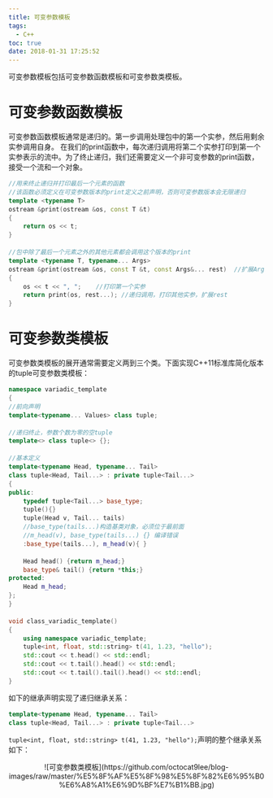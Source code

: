```yaml
---
title: 可变参数模板
tags:
  - C++
toc: true
date: 2018-01-31 17:25:52
---
```

可变参数模板包括可变参数函数模板和可变参数类模板。

# 可变参数函数模板
可变参数函数模板通常是递归的。第一步调用处理包中的第一个实参，然后用剩余实参调用自身。
在我们的print函数中，每次递归调用将第二个实参打印到第一个实参表示的流中。为了终止递归，我们还需要定义一个非可变参数的print函数，接受一个流和一个对象。
``` cpp
//用来终止递归并打印最后一个元素的函数
//该函数必须定义在可变参数版本的print定义之前声明，否则可变参数版本会无限递归
template <typename T>
ostream &print(ostream &os, const T &t)
{
    return os << t;
}

//包中除了最后一个元素之外的其他元素都会调用这个版本的print
template <typename T, typename... Args>
ostream &print(ostream &os, const T &t, const Args&... rest)  //扩展Args
{
    os << t << ", ";    //打印第一个实参
    return print(os, rest...); //递归调用，打印其他实参，扩展rest
}
```
<!--more-->
# 可变参数类模板
可变参数类模板的展开通常需要定义两到三个类。下面实现C++11标准库简化版本的tuple可变参数类模板：
``` cpp
namespace variadic_template
{
//前向声明
template<typename... Values> class tuple;

//递归终止，参数个数为零的空tuple
template<> class tuple<> {};

//基本定义
template<typename Head, typename... Tail>
class tuple<Head, Tail...> : private tuple<Tail...>
{
public:
    typedef tuple<Tail...> base_type;
    tuple(){}
    tuple(Head v, Tail... tails)
    //base_type(tails...)构造基类对象，必须位于最前面
    //m_head(v), base_type(tails...) {} 编译错误
    :base_type(tails...), m_head(v){ }

    Head head() {return m_head;}
    base_type& tail() {return *this;}
protected:
    Head m_head;
};
}

void class_variadic_template()
{
    using namespace variadic_template;
    tuple<int, float, std::string> t(41, 1.23, "hello");
    std::cout << t.head() << std::endl;
    std::cout << t.tail().head() << std::endl;
    std::cout << t.tail().tail().head() << std::endl;
}
```
如下的继承声明实现了递归继承关系：
``` cpp
template<typename Head, typename... Tail>
class tuple<Head, Tail...> : private tuple<Tail...>
```
`tuple<int, float, std::string> t(41, 1.23, "hello");`声明的整个继承关系如下：
<center>
![可变参数类模板](https://github.com/octocat9lee/blog-images/raw/master/%E5%8F%AF%E5%8F%98%E5%8F%82%E6%95%B0%E6%A8%A1%E6%9D%BF%E7%B1%BB.jpg)
</center>
